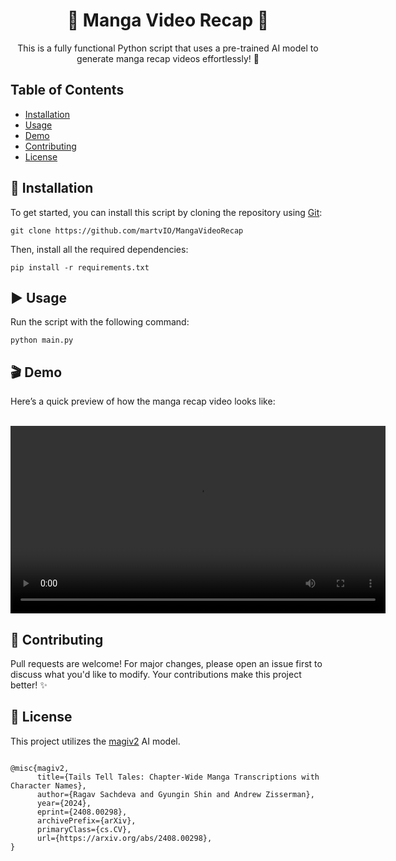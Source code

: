 <h1 align="center"> 📖 Manga Video Recap 🎥 </h1>

<p align="center">
  This is a fully functional Python script that uses a pre-trained AI model to generate manga recap videos effortlessly! 🚀
</p>

<!-- Table of Contents -->
<h2>Table of Contents</h2>
<ul>
  <li><a href="#installation">Installation</a></li>
  <li><a href="#usage">Usage</a></li>
  <li><a href="#demo">Demo</a></li>
  <li><a href="#contributing">Contributing</a></li>
  <li><a href="#license">License</a></li>
</ul>

<!-- Installation -->
<h2 id="installation">🔧 Installation</h2>
<p>To get started, you can install this script by cloning the repository using <a href="https://git-scm.com/downloads">Git</a>:</p>
<pre><code>git clone https://github.com/martvIO/MangaVideoRecap</code></pre>
<p>Then, install all the required dependencies:</p>
<pre><code>pip install -r requirements.txt</code></pre>

<!-- Usage -->
<h2 id="usage">▶️ Usage</h2>
<p>Run the script with the following command:</p>
<pre><code>python main.py</code></pre>

<!-- Demo -->
<h2 id="demo">🎬 Demo</h2>
<p>Here’s a quick preview of how the manga recap video looks like:</p>
<p align="center">
  <br>
  <a href="https://github.com/martvIO/MangaVideoRecap/blob/main/Demo/demo.mp4">
    <video src="https://github.com/martvIO/MangaVideoRecap/blob/main/Demo/demo.mp4" width="600">
    </video>
  </a>
</p>
<!-- Contributing -->
<h2 id="contributing">🤝 Contributing</h2>
<p>Pull requests are welcome! For major changes, please open an issue first to discuss what you'd like to modify. Your contributions make this project better! ✨</p>

<!-- License -->
<h2 id="license">📜 License</h2>
<p>This project utilizes the <a href="https://huggingface.co/ragavsachdeva/magiv2">magiv2</a> AI model.</p>
<pre><code>
@misc{magiv2,
      title={Tails Tell Tales: Chapter-Wide Manga Transcriptions with Character Names}, 
      author={Ragav Sachdeva and Gyungin Shin and Andrew Zisserman},
      year={2024},
      eprint={2408.00298},
      archivePrefix={arXiv},
      primaryClass={cs.CV},
      url={https://arxiv.org/abs/2408.00298}, 
}
</code></pre>
